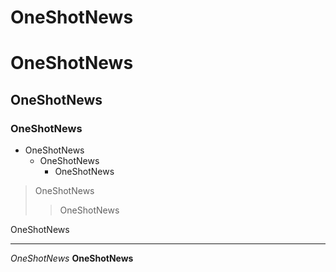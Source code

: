 # OneShotNews
# OneShotNews
## OneShotNews
### OneShotNews
* OneShotNews
  + OneShotNews
    - OneShotNews

> OneShotNews
>> OneShotNews

  OneShotNews

<hr/>

_OneShotNews_
__OneShotNews__

